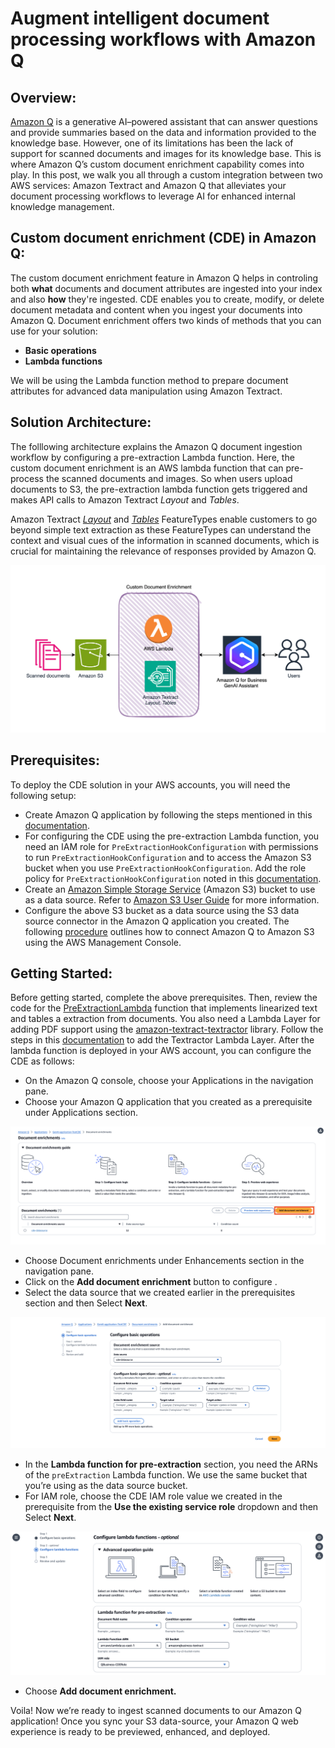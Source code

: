 # Augment intelligent document processing workflows with Amazon Q 


## Overview:

[Amazon Q](https://aws.amazon.com/q/) is a generative AI–powered assistant that can answer questions and provide summaries based on the data and information provided to the knowledge base. 
However, one of its limitations has been the lack of support for scanned documents and images for its knowledge base. This is where Amazon Q’s custom document enrichment capability comes into play.
In this post, we walk you all through a custom integration between two AWS services: Amazon Textract and Amazon Q that alleviates your document processing workflows to leverage AI for enhanced internal knowledge management.

## Custom document enrichment (CDE) in Amazon Q:

The custom document enrichment feature in Amazon Q helps in controling both **what** documents and document attributes are ingested into your index and also **how** they're ingested. 
CDE enables you to create, modify, or delete document metadata and content when you ingest your documents into Amazon Q. 
Document enrichment offers two kinds of methods that you can use for your solution:

- **Basic operations**
- **Lambda functions**

We will be using the Lambda function method to prepare document attributes for advanced data manipulation using Amazon Textract.

## Solution Architecture:

The folllowing architecture explains the Amazon Q document ingestion workflow by configuring a pre-extraction Lambda function. Here, the custom document enrichment is an AWS lambda function that can pre-process the scanned documents and images. So when users upload documents to S3, the pre-extraction lambda function gets triggered and makes API calls to Amazon Textract *Layout* and *Tables*.

Amazon Textract [*Layout*](https://aws.amazon.com/about-aws/whats-new/2023/09/amazon-textract-layout-feature-extract-paragraphs-titles-documents/) and [*Tables*](https://aws.amazon.com/blogs/machine-learning/announcing-enhanced-table-extractions-with-amazon-textract/) FeatureTypes enable customers to go beyond simple text extraction as these FeatureTypes can understand the context and visual cues of the information in scanned documents, which is crucial for maintaining the relevance of responses provided by Amazon Q.

<p align="center">
  <img src="../images/cde-arch.png" alt="arch"/>
</p>

## Prerequisites:

To deploy the CDE solution in your AWS accounts, you will need the following setup: 

- Create Amazon Q application by following the steps mentioned in this [documentation](https://docs.aws.amazon.com/amazonq/latest/business-use-dg/create-app.html).
- For configuring the CDE using the pre-extraction Lambda function, you need an IAM role for `PreExtractionHookConfiguration` with permissions to run `PreExtractionHookConfiguration` and to access the Amazon S3 bucket when you use `PreExtractionHookConfiguration`. Add the role policy for `PreExtractionHookConfiguration` noted in this [documentation](https://docs.aws.amazon.com/amazonq/latest/business-use-dg/cde-lambda-operations.html#cde-lambda-operations-iam-roles:~:text=A%20role%20policy%20to%20allow%20Amazon%20Q%20to%20run%20PreExtractionHookConfiguration%20with%20encryption%20for%20your%20Amazon%20S3%20bucket.).
- Create an [Amazon Simple Storage Service](https://aws.amazon.com/s3/) (Amazon S3) bucket to use as a data source. Refer to [Amazon S3 User Guide](https://docs.aws.amazon.com/AmazonS3/latest/userguide/Welcome.html) for more information.
- Configure the above S3 bucket as a data source using the S3 data source connector in the Amazon Q application you created. The following [procedure](https://docs.aws.amazon.com/amazonq/latest/business-use-dg/s3-console.html) outlines how to connect Amazon Q to Amazon S3 using the AWS Management Console.

## Getting Started:

Before getting started, complete the above prerequisites.
Then, review the code for the [PreExtractionLambda](src/lambda/document_enrichment_cde.py) function that implements linearized text and tables a extraction from documents. You also need a Lambda Layer for adding PDF support using the [amazon-textract-textractor](https://aws-samples.github.io/amazon-textract-textractor/index.html) library. Follow the steps in this [documentation](https://aws-samples.github.io/amazon-textract-textractor/using_in_lambda.html) to add the Textractor Lambda Layer.
After the lambda function is deployed in your AWS account, you can configure the CDE as follows:

- On the Amazon Q console, choose your Applications in the navigation pane. 
- Choose your Amazon Q application that you created as a prerequisite under Applications section. 
<p align="center">
  <img src="../images/q-cde-add-doc-enrichment.png" alt="docenrich"/>
</p>

- Choose Document enrichments under Enhancements section in the navigation pane.
- Click on the **Add document enrichment** button to configure .
- Select the data source that we created earlier in the prerequisites section and then Select **Next**.
<p align="center">
  <img src="../images/q-cde-add-data-source.png" alt="datasource"/>
</p>

- In the **Lambda function for pre-extraction** section, you need the ARNs of the `preExtraction` Lambda function. We use the same bucket that you’re using as the data source bucket.
- For IAM role, choose the CDE IAM role value we created in the prerequisite from the **Use the existing service role** dropdown and then Select **Next**.
<p align="center">
  <img src="../images/q-cde-add-lambda.png" alt="lambda"/>
</p>

- Choose **Add document enrichment.**

Voila! Now we’re ready to ingest scanned documents to our Amazon Q application! Once you sync your S3 data-source, your Amazon Q web experience is ready to be previewed, enhanced, and deployed.
